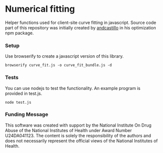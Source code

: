 # Numerical fitting

Helper functions used for client-site curve fitting in javascript. Source code part of this repository was initially created by [andcastillo](https://www.npmjs.com/~andcastillo) in his optimization npm package.


### Setup 

Use browserify to create a javascript version of this library.

```
browserify curve_fit.js -o curve_fit_bundle.js -d
```

### Tests

You can use nodejs to test the functionality. An example program is provided in test.js.
```
node test.js
```

### Funding Message

This software was created with support by the National Institute On Drug Abuse of the National Institutes of Health under Award Number U24DA041123. The content is solely the responsibility of the authors and does not necessarily represent the official views of the National Institutes of Health.
